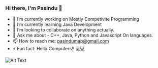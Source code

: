 ### Hi there, I'm Pasindu 👋

- 🔭 I’m currently working on Mostly Competivite Programming
- 🌱 I’m currently learning Java Development
- 👯 I’m looking to collaborate on anything actually.
- 💬 Ask me about - C++, Java, Python and Javascript On languages.
- 📫 How to reach me: pasindumap@gmail.com
- ⚡ Fun fact: Hello Computers!! 💻💻

![Alt Text](https://media.giphy.com/media/PxSFAnuubLkSA/source.gif)
